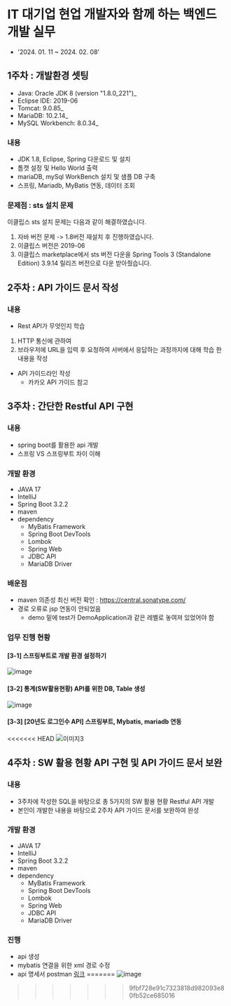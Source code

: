 # IT 대기업 현업 개발자와 함께 하는 백엔드 개발 실무
- '2024. 01. 11 ~ 2024. 02. 08'

## 1주차 : 개발환경 셋팅
- Java: Oracle JDK 8 (version "1.8.0_221")_ <br>
- Eclipse IDE: 2019-06 <br>
- Tomcat: 9.0.85_ <br>
- MariaDB: 10.2.14_ <br>
- MySQL Workbench: 8.0.34_ <br>

### 내용
- JDK 1.8, Eclipse, Spring 다운로드 및 설치
- 톰캣 설정 및 Hello World 출력
- mariaDB, mySql WorkBench 설치 및 샘플 DB 구축
- 스프링, Mariadb, MyBatis 연동, 데이터 조회

### 문제점 : sts 설치 문제
이클립스 sts 설치 문제는 다음과 같이 해결하였습니다.
1. 자바 버전 문제 -> 1.8버전 재설치 후 진행하였습니다.
2. 이클립스 버전은 2019-06
3. 이클립스 marketplace에서 sts 버전 다운을 Spring Tools 3 (Standalone Edition) 3.9.14 릴리즈 버전으로 다운 받아줬습니다.

## 2주차 : API 가이드 문서 작성
### 내용
- Rest API가 무엇인지 학습
1. HTTP 통신에 관하여
2. 브라우저에 URL을 입력 후 요청하여 서버에서 응답하는 과정까지에 대해 학습 한 내용을 작성
- API 가이드라인 작성
  - 카카오 API 가이드 참고

## 3주차 : 간단한 Restful API 구현
### 내용
- spring boot를 활용한 api 개발
- 스프링 VS 스프링부트 차이 이해

### 개발 환경
- JAVA 17
- IntelliJ
- Spring Boot 3.2.2
- maven
- dependency
  - MyBatis Framework
  - Spring Boot DevTools
  - Lombok
  - Spring Web
  - JDBC API
  - MariaDB Driver

### 배운점
- maven 의존성 최신 버전 확인 : https://central.sonatype.com/
- 경로 오류로 jsp 연동이 안되었음
  - demo 밑에 test가 DemoApplication과 같은 레벨로 놓여져 있었어야 함

### 업무 진행 현황
#### [3-1] 스프링부트로 개발 환경 설정하기
![image](https://github.com/freemoon99/study/assets/102667851/11bc84b5-3921-4889-8188-2f637c9b9306)

#### [3-2] 통계(SW활용현황) API를 위한 DB, Table 생성
![image](https://github.com/freemoon99/study/assets/102667851/d01ab223-08ec-481c-a970-01c53ab2cb5e)

#### [3-3] [20년도 로그인수 API] 스프링부트, Mybatis, mariadb 연동
<<<<<<< HEAD
![이미지3](</assets/스크린샷 2024-02-02 005309.png>)


## 4주차 : SW 활용 현황 API 구현 및 API 가이드 문서 보완
### 내용
- 3주차에 작성한 SQL을 바탕으로 총 5가지의 SW 활용 현황 Restful API 개발
- 본인이 개발한 내용을 바탕으로 2주차 API 가이드 문서를 보완하여 완성

### 개발 환경
- JAVA 17
- IntelliJ
- Spring Boot 3.2.2
- maven
- dependency
  - MyBatis Framework
  - Spring Boot DevTools
  - Lombok
  - Spring Web
  - JDBC API
  - MariaDB Driver

### 진행
- api 생성
- mybatis 연결을 위한 xml 경로 수정
- api 명세서 postman [링크](https://documenter.getpostman.com/view/25023872/2s9Yyy8JBq)
=======
![image](https://github.com/freemoon99/study/assets/102667851/88734f02-c41f-462d-98da-597d2cb6e31a)
>>>>>>> 9fbf728e91c7323818d982093e80fb52ce685016
